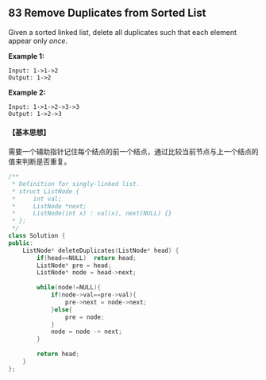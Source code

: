 ## 83 Remove Duplicates from Sorted List

Given a sorted linked list, delete all duplicates such that each element appear only *once*.

**Example 1:**

```
Input: 1->1->2
Output: 1->2

```

**Example 2:**

```
Input: 1->1->2->3->3
Output: 1->2->3
```

#### 【基本思想】

需要一个辅助指针记住每个结点的前一个结点，通过比较当前节点与上一个结点的值来判断是否重复。

```c++
/**
 * Definition for singly-linked list.
 * struct ListNode {
 *     int val;
 *     ListNode *next;
 *     ListNode(int x) : val(x), next(NULL) {}
 * };
 */
class Solution {
public:
    ListNode* deleteDuplicates(ListNode* head) {
        if(head==NULL)	return head;
		ListNode* pre = head;
        ListNode* node = head->next;
        
        while(node!=NULL){
        	if(node->val==pre->val){
        		pre->next = node->next;
			}else{
				pre = node;
			}
			node = node -> next;
		}
		
		return head;
    }
};
```


